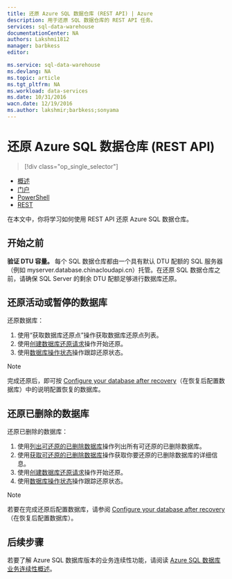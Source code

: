 ```yaml
---
title: 还原 Azure SQL 数据仓库 (REST API) | Azure
description: 用于还原 SQL 数据仓库的 REST API 任务。
services: sql-data-warehouse
documentationCenter: NA
authors: Lakshmi1812
manager: barbkess
editor: 

ms.service: sql-data-warehouse
ms.devlang: NA
ms.topic: article
ms.tgt_pltfrm: NA
ms.workload: data-services
ms.date: 10/31/2016
wacn.date: 12/19/2016
ms.author: lakshmir;barbkess;sonyama
---
```


# 还原 Azure SQL 数据仓库 (REST API)

> [!div class="op_single_selector"]
- [概述][]
- [门户][]
- [PowerShell][]
- [REST][]

在本文中，你将学习如何使用 REST API 还原 Azure SQL 数据仓库。

## 开始之前

**验证 DTU 容量。** 每个 SQL 数据仓库都由一个具有默认 DTU 配额的 SQL 服务器（例如 myserver.database.chinacloudapi.cn）托管。在还原 SQL 数据仓库之前，请确保 SQL Server 的剩余 DTU 配额足够进行数据库还原。

## 还原活动或暂停的数据库

还原数据库：

1. 使用“获取数据库还原点”操作获取数据库还原点列表。
2. 使用[创建数据库还原请求][]操作开始还原。
3. 使用[数据库操作状态][]操作跟踪还原状态。

>[!NOTE]
> 完成还原后，即可按 [Configure your database after recovery][]（在恢复后配置数据库）中的说明配置恢复的数据库。

## 还原已删除的数据库

还原已删除的数据库：

1. 使用[列出可还原的已删除数据库][]操作列出所有可还原的已删除数据库。
2. 使用[获取可还原的已删除数据库][]操作获取你要还原的已删除数据库的详细信息。
3. 使用[创建数据库还原请求][]操作开始还原。
4. 使用[数据库操作状态][]操作跟踪还原状态。

>[!NOTE]
> 若要在完成还原后配置数据库，请参阅 [Configure your database after recovery][]（在恢复后配置数据库）。

## 后续步骤
若要了解 Azure SQL 数据库版本的业务连续性功能，请阅读 [Azure SQL 数据库业务连续性概述][]。

<!--Image references-->

<!--Article references-->
[Azure SQL 数据库业务连续性概述]: ../sql-database/sql-database-business-continuity.md
[Configure your database after recovery]: ../sql-database/sql-database-disaster-recovery.md
[How to install and configure Azure PowerShell]: ../powershell-install-configure.md
[概述]: ./sql-data-warehouse-restore-database-overview.md
[门户]: ./sql-data-warehouse-restore-database-portal.md
[PowerShell]: ./sql-data-warehouse-restore-database-powershell.md
[REST]: ./sql-data-warehouse-restore-database-rest-api.md

<!--MSDN references-->
[创建数据库还原请求]: https://msdn.microsoft.com/zh-cn/library/azure/dn509571.aspx
[数据库操作状态]: https://msdn.microsoft.com/zh-cn/library/azure/dn720371.aspx
[获取可还原的已删除数据库]: https://msdn.microsoft.com/zh-cn/library/azure/dn509574.aspx
[列出可还原的已删除数据库]: https://msdn.microsoft.com/zh-cn/library/azure/dn509562.aspx
[Restore-AzureRmSqlDatabase]: https://msdn.microsoft.com/zh-cn/library/mt693390.aspx

<!--Other Web references-->
[Azure Portal]: https://portal.azure.cn/
[Microsoft Web Platform Installer]: https://aka.ms/webpi-azps

<!---HONumber=Mooncake_1212_2016-->